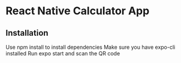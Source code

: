 # React Native Calculator App

## Installation
Use npm install to install dependencies
Make sure you have expo-cli installed
Run expo start and scan the QR code

